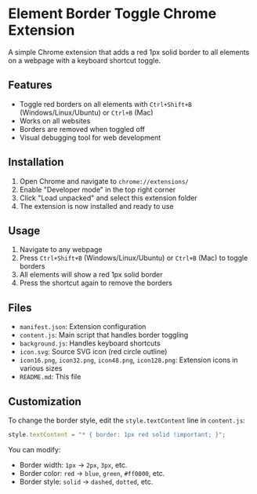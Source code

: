 # Element Border Toggle Chrome Extension

A simple Chrome extension that adds a red 1px solid border to all elements on a webpage with a keyboard shortcut toggle.

## Features

- Toggle red borders on all elements with `Ctrl+Shift+B` (Windows/Linux/Ubuntu) or `Ctrl+B` (Mac)
- Works on all websites
- Borders are removed when toggled off
- Visual debugging tool for web development

## Installation

1. Open Chrome and navigate to `chrome://extensions/`
2. Enable "Developer mode" in the top right corner
3. Click "Load unpacked" and select this extension folder
4. The extension is now installed and ready to use

## Usage

1. Navigate to any webpage
2. Press `Ctrl+Shift+B` (Windows/Linux/Ubuntu) or `Ctrl+B` (Mac) to toggle borders
3. All elements will show a red 1px solid border
4. Press the shortcut again to remove the borders

## Files

- `manifest.json`: Extension configuration
- `content.js`: Main script that handles border toggling
- `background.js`: Handles keyboard shortcuts
- `icon.svg`: Source SVG icon (red circle outline)
- `icon16.png`, `icon32.png`, `icon48.png`, `icon128.png`: Extension icons in various sizes
- `README.md`: This file

## Customization

To change the border style, edit the `style.textContent` line in `content.js`:

```javascript
style.textContent = "* { border: 1px red solid !important; }";
```

You can modify:

- Border width: `1px` → `2px`, `3px`, etc.
- Border color: `red` → `blue`, `green`, `#ff0000`, etc.
- Border style: `solid` → `dashed`, `dotted`, etc.
